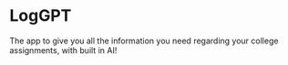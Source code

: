 # LogGPT
The app to give you all the information you need regarding your college assignments, with built in AI!
